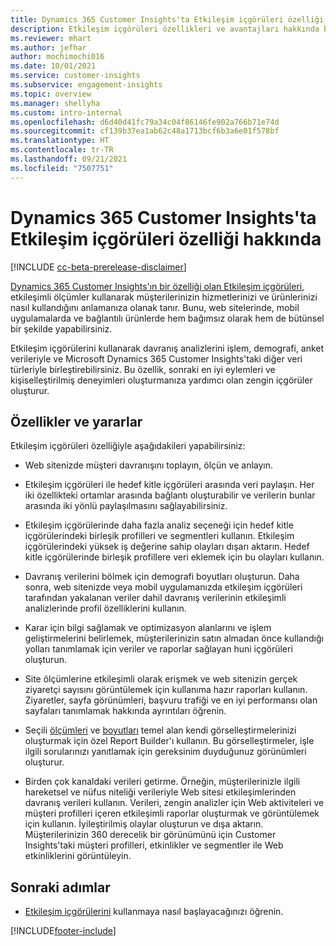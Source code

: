 ```yaml
---
title: Dynamics 365 Customer Insights'ta Etkileşim içgörüleri özelliği hakkında
description: Etkileşim içgörüleri özellikleri ve avantajları hakkında bir giriş.
ms.reviewer: mhart
ms.author: jefhar
author: mochimochi016
ms.date: 10/01/2021
ms.service: customer-insights
ms.subservice: engagement-insights
ms.topic: overview
ms.manager: shellyha
ms.custom: intro-internal
ms.openlocfilehash: d6d40d41fc79a34c04f86146fe902a766b71e74d
ms.sourcegitcommit: cf139b37ea1ab62c48a1713bcf6b3a6e01f578bf
ms.translationtype: HT
ms.contentlocale: tr-TR
ms.lasthandoff: 09/21/2021
ms.locfileid: "7507751"
---
```

# <a name="about-dynamics-365-customer-insights-engagement-insights-capability"></a>Dynamics 365 Customer Insights'ta Etkileşim içgörüleri özelliği hakkında 

[!INCLUDE [cc-beta-prerelease-disclaimer](includes/cc-beta-prerelease-disclaimer.md)]

[Dynamics 365 Customer Insights'ın bir özelliği olan Etkileşim içgörüleri](https://dynamics.microsoft.com/ai/customer-insights/engagement-insights-capability/), etkileşimli ölçümler kullanarak müşterilerinizin hizmetlerinizi ve ürünlerinizi nasıl kullandığını anlamanıza olanak tanır. Bunu, web sitelerinde, mobil uygulamalarda ve bağlantılı ürünlerde hem bağımsız olarak hem de bütünsel bir şekilde yapabilirsiniz.

Etkileşim içgörülerini kullanarak davranış analizlerini işlem, demografi, anket verileriyle ve Microsoft Dynamics 365 Customer Insights'taki diğer veri türleriyle birleştirebilirsiniz. Bu özellik, sonraki en iyi eylemleri ve kişiselleştirilmiş deneyimleri oluşturmanıza yardımcı olan zengin içgörüler oluşturur.

## <a name="features-and-benefits"></a>Özellikler ve yararlar

Etkileşim içgörüleri özelliğiyle aşağıdakileri yapabilirsiniz:

- Web sitenizde müşteri davranışını toplayın, ölçün ve anlayın.

- Etkileşim içgörüleri ile hedef kitle içgörüleri arasında veri paylaşın. Her iki özellikteki ortamlar arasında bağlantı oluşturabilir ve verilerin bunlar arasında iki yönlü paylaşılmasını sağlayabilirsiniz.

- Etkileşim içgörülerinde daha fazla analiz seçeneği için hedef kitle içgörülerindeki birleşik profilleri ve segmentleri kullanın. Etkileşim içgörülerindeki yüksek iş değerine sahip olayları dışarı aktarın. Hedef kitle içgörülerinde birleşik profillere veri eklemek için bu olayları kullanın.

- Davranış verilerini bölmek için demografi boyutları oluşturun. Daha sonra, web sitenizde veya mobil uygulamanızda etkileşim içgörüleri tarafından yakalanan veriler dahil davranış verilerinin etkileşimli analizlerinde profil özelliklerini kullanın.

- Karar için bilgi sağlamak ve optimizasyon alanlarını ve işlem geliştirmelerini belirlemek, müşterilerinizin satın almadan önce kullandığı yolları tanımlamak için veriler ve raporlar sağlayan huni içgörüleri oluşturun. 

-  Site ölçümlerine etkileşimli olarak erişmek ve web sitenizin gerçek ziyaretçi sayısını görüntülemek için kullanıma hazır raporları kullanın. Ziyaretler, sayfa görünümleri, başvuru trafiği ve en iyi performansı olan sayfaları tanımlamak hakkında ayrıntıları öğrenin.

- Seçili [ölçümleri](glossary.md) ve [boyutları](glossary.md) temel alan kendi görselleştirmelerinizi oluşturmak için özel Report Builder'ı kullanın. Bu görselleştirmeler, işle ilgili sorularınızı yanıtlamak için gereksinim duyduğunuz görünümleri oluşturur.

- Birden çok kanaldaki verileri getirme. Örneğin, müşterilerinizle ilgili hareketsel ve nüfus niteliği verileriyle Web sitesi etkileşimlerinden davranış verileri kullanın. Verileri, zengin analizler için Web aktiviteleri ve müşteri profilleri içeren etkileşimli raporlar oluşturmak ve görüntülemek için kullanın. İyileştirilmiş olaylar oluşturun ve dışa aktarın. Müşterilerinizin 360 derecelik bir görünümünü için Customer Insights'taki müşteri profilleri, etkinlikler ve segmentler ile Web etkinliklerini görüntüleyin.

## <a name="next-steps"></a>Sonraki adımlar

- [Etkileşim içgörülerini](get-started.md) kullanmaya nasıl başlayacağınızı öğrenin.


[!INCLUDE[footer-include](../includes/footer-banner.md)]
